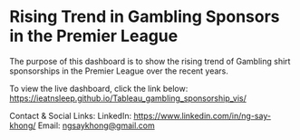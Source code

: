 # Rising Trend in Gambling Sponsors in the Premier League

The purpose of this dashboard is to show the rising trend of Gambling shirt sponsorships in the Premier League over the recent years.

To view the live dashboard, click the link below:
https://ieatnsleep.github.io/Tableau_gambling_sponsorship_vis/

Contact & Social Links: LinkedIn: https://www.linkedin.com/in/ng-say-khong/ Email: ngsaykhong@gmail.com
